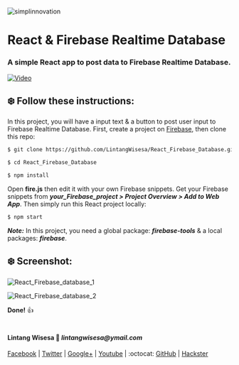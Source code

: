 #

![simplinnovation](https://4.bp.blogspot.com/-f7YxPyqHAzY/WJ6VnkvE0SI/AAAAAAAADTQ/0tDQPTrVrtMAFT-q-1-3ktUQT5Il9FGdQCLcB/s350/simpLINnovation1a.png)

# __React & Firebase Realtime Database__

### A simple React app to post data to Firebase Realtime Database. 

[![Video](https://img.youtube.com/vi/COcSUL76pUY/0.jpg)](https://www.youtube.com/watch?v=COcSUL76pUY)

## __:snowflake: Follow these instructions:__

In this project, you will have a input text & a button to post user input to Firebase Realtime Database. First, create a project on [Firebase](https://firebase.google.com/), then clone this repo:

```bash
$ git clone https://github.com/LintangWisesa/React_Firebase_Database.git

$ cd React_Firebase_Database

$ npm install
```

Open __fire.js__ then edit it with your own Firebase snippets. Get your Firebase snippets from __*your_Firebase_project > Project Overview > Add to Web App*__. Then simply run this React project locally:

```bash
$ npm start
```

__*Note:*__ In this project, you need a global package: __*firebase-tools*__ & a local packages: __*firebase*__.

## __:snowflake: Screenshot:__

![React_Firebase_database_1](https://4.bp.blogspot.com/-f7YxPyqHAzY/WJ6VnkvE0SI/AAAAAAAADTQ/0tDQPTrVrtMAFT-q-1-3ktUQT5Il9FGdQCLcB/s350/simpLINnovation1a.png)

![React_Firebase_database_2](https://4.bp.blogspot.com/-f7YxPyqHAzY/WJ6VnkvE0SI/AAAAAAAADTQ/0tDQPTrVrtMAFT-q-1-3ktUQT5Il9FGdQCLcB/s350/simpLINnovation1a.png)

__Done!__ :thumbsup:

#

#### Lintang Wisesa :love_letter: _lintangwisesa@ymail.com_

[Facebook](https://www.facebook.com/lintangbagus) |
[Twitter](https://twitter.com/Lintang_Wisesa) |
[Google+](https://plus.google.com/u/0/+LintangWisesa1) |
[Youtube](https://www.youtube.com/user/lintangbagus) | 
:octocat: [GitHub](https://github.com/LintangWisesa) |
[Hackster](https://www.hackster.io/lintangwisesa)